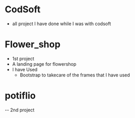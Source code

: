 # CodSoft
- all project I have done while I was with codsoft
# Flower_shop
  - 1st project
  - A landing page for flowershop
  - I have Used
    - Bootstrap to takecare of the frames that I have used
# potiflio 
--  2nd project
